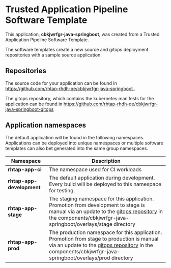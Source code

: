 # Trusted Application Pipeline Software Template

This application, **cbkjwrfgr-java-springboot**, was created from a Trusted Application Pipeline Software Template.

The software templates create a new source and gitops deployment repositories with a sample source application. 

## Repositories

The source code for your application can be found in [https://github.com/rhtap-rhdh-qe/cbkjwrfgr-java-springboot ](https://github.com/rhtap-rhdh-qe/cbkjwrfgr-java-springboot ).
 
The gitops repository, which contains the kubernetes manifests for the application can be found in 
[https://github.com/rhtap-rhdh-qe/cbkjwrfgr-java-springboot-gitops ](https://github.com/rhtap-rhdh-qe/cbkjwrfgr-java-springboot-gitops ) 

## Application namespaces 

The default application will be found in the following namespaces. Applications can be deployed into unique namespaces or multiple software templates can also bet generated into the same group namespaces.  

|  Namespace   |  Description   |  
| -------- | -------- |
| **rhtap-app-ci** | The namespace used for CI workloads |
| **rhtap-app-development** | The default application during development. Every build will be deployed to this namespace for testing. |
| **rhtap-app-stage** | The staging namespace for this application. Promotion from development to stage is manual via an update to the [gitops repository](https://github.com/rhtap-rhdh-qe/cbkjwrfgr-java-springboot-gitops ) in the components/cbkjwrfgr-java-springboot/overlays/stage directory |
| **rhtap-app-prod** | The production namespace for this application. Promotion from stage to production is manual via an update to the [gitops repository](https://github.com/rhtap-rhdh-qe/cbkjwrfgr-java-springboot-gitops ) in the components/cbkjwrfgr-java-springboot/overlays/prod directory |